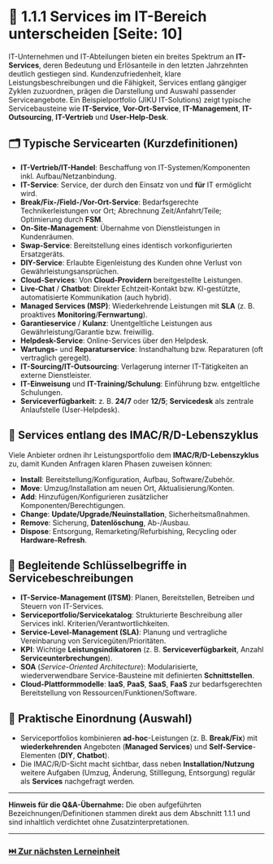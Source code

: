 # 🧭 1.1.1 Services im IT-Bereich unterscheiden [Seite: 10]

IT-Unternehmen und IT-Abteilungen bieten ein breites Spektrum an **IT-Services**, deren Bedeutung und Erlösanteile in den letzten Jahrzehnten deutlich gestiegen sind. Kundenzufriedenheit, klare Leistungsbeschreibungen und die Fähigkeit, Services entlang gängiger Zyklen zuzuordnen, prägen die Darstellung und Auswahl passender Serviceangebote. Ein Beispielportfolio (JIKU IT-Solutions) zeigt typische Servicebausteine wie **IT-Service**, **Vor-Ort-Service**, **IT-Management**, **IT-Outsourcing**, **IT-Vertrieb** und **User-Help-Desk**. 

## 🗂️ Typische Servicearten (Kurzdefinitionen)

* **IT-Vertrieb/IT-Handel**: Beschaffung von IT-Systemen/Komponenten inkl. Aufbau/Netzanbindung.
* **IT-Service**: Service, der durch den Einsatz von und **für** IT ermöglicht wird.
* **Break/Fix-/Field-/Vor-Ort-Service**: Bedarfsgerechte Technikerleistungen vor Ort; Abrechnung Zeit/Anfahrt/Teile; Optimierung durch **FSM**.
* **On-Site-Management**: Übernahme von Dienstleistungen in Kundenräumen.
* **Swap-Service**: Bereitstellung eines identisch vorkonfigurierten Ersatzgeräts.
* **DIY-Service**: Erlaubte Eigenleistung des Kunden ohne Verlust von Gewährleistungsansprüchen.
* **Cloud-Services**: Von **Cloud-Providern** bereitgestellte Leistungen.
* **Live-Chat** / **Chatbot**: Direkter Echtzeit-Kontakt bzw. KI-gestützte, automatisierte Kommunikation (auch hybrid).
* **Managed Services (MSP)**: Wiederkehrende Leistungen mit **SLA** (z. B. proaktives **Monitoring**/**Fernwartung**).
* **Garantieservice** / **Kulanz**: Unentgeltliche Leistungen aus Gewährleistung/Garantie bzw. freiwillig.
* **Helpdesk-Service**: Online-Services über den Helpdesk.
* **Wartungs-** und **Reparaturservice**: Instandhaltung bzw. Reparaturen (oft vertraglich geregelt).
* **IT-Sourcing/IT-Outsourcing**: Verlagerung interner IT-Tätigkeiten an externe Dienstleister.
* **IT-Einweisung** und **IT-Training/Schulung**: Einführung bzw. entgeltliche Schulungen.
* **Serviceverfügbarkeit**: z. B. **24/7** oder **12/5**; **Servicedesk** als zentrale Anlaufstelle (User-Helpdesk).

## 🔁 Services entlang des IMAC/R/D-Lebenszyklus

Viele Anbieter ordnen ihr Leistungsportfolio dem **IMAC/R/D-Lebenszyklus** zu, damit Kunden Anfragen klaren Phasen zuweisen können:

* **Install**: Bereitstellung/Konfiguration, Aufbau, Software/Zubehör.
* **Move**: Umzug/Installation am neuen Ort, Aktualisierung/Konten.
* **Add**: Hinzufügen/Konfigurieren zusätzlicher Komponenten/Berechtigungen.
* **Change**: **Update/Upgrade/Neuinstallation**, Sicherheitsmaßnahmen.
* **Remove**: Sicherung, **Datenlöschung**, Ab-/Ausbau.
* **Dispose**: Entsorgung, Remarketing/Refurbishing, Recycling oder **Hardware-Refresh**. 

## 🧩 Begleitende Schlüsselbegriffe in Servicebeschreibungen

* **IT-Service-Management (ITSM)**: Planen, Bereitstellen, Betreiben und Steuern von IT-Services.
* **Serviceportfolio/Servicekatalog**: Strukturierte Beschreibung aller Services inkl. Kriterien/Verantwortlichkeiten.
* **Service-Level-Management (SLA)**: Planung und vertragliche Vereinbarung von Servicegüten/Prioritäten.
* **KPI**: Wichtige **Leistungsindikatoren** (z. B. **Serviceverfügbarkeit**, Anzahl **Serviceunterbrechungen**).
* **SOA** (*Service-Oriented Architecture*): Modularisierte, wiederverwendbare Service-Bausteine mit definierten **Schnittstellen**.
* **Cloud-Plattformmodelle**: **IaaS**, **PaaS**, **SaaS**, **FaaS** zur bedarfsgerechten Bereitstellung von Ressourcen/Funktionen/Software. 

## 📌 Praktische Einordnung (Auswahl)

* Serviceportfolios kombinieren **ad-hoc**-Leistungen (z. B. **Break/Fix**) mit **wiederkehrenden** Angeboten (**Managed Services**) und **Self-Service**-Elementen (**DIY**, **Chatbot**).
* Die IMAC/R/D-Sicht macht sichtbar, dass neben **Installation/Nutzung** weitere Aufgaben (Umzug, Änderung, Stilllegung, Entsorgung) regulär als **Services** nachgefragt werden. 

---

**Hinweis für die Q&A-Übernahme:** Die oben aufgeführten Bezeichnungen/Definitionen stammen direkt aus dem Abschnitt 1.1.1 und sind inhaltlich verdichtet ohne Zusatzinterpretationen.


---

### [⏭️ Zur nächsten Lerneinheit](./1.1.2_Service_Management_Arten_unterscheiden.md)